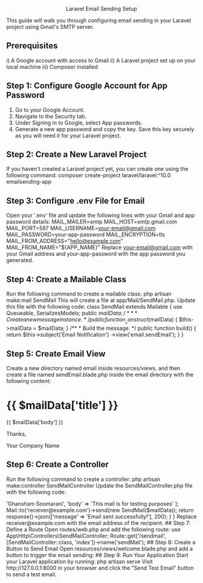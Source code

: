 <p align="center">Laravel Email Sending Setup</p>
This guide will walk you through configuring email sending in your Laravel project using Gmail's SMTP server.

## Prerequisites
i) A Google account with access to Gmail
ii) A Laravel project set up on your local machine
iii) Composer installed

## Step 1: Configure Google Account for App Password
1. Go to your Google Account.
2. Navigate to the Security tab.
3. Under Signing in to Google, select App passwords.
4. Generate a new app password and copy the key. Save this key securely as you will need it for your Laravel project.

## Step 2: Create a New Laravel Project
If you haven't created a Laravel project yet, you can create one using the following command:
composer create-project laravel/laravel:^10.0 emailsending-app

## Step 3: Configure .env File for Email
Open your '.env' file and update the following lines with your Gmail and app password details:
MAIL_MAILER=smtp
MAIL_HOST=smtp.gmail.com
MAIL_PORT=587
MAIL_USERNAME=your-email@gmail.com
MAIL_PASSWORD=your-app-password
MAIL_ENCRYPTION=tls
MAIL_FROM_ADDRESS="hello@example.com"
MAIL_FROM_NAME="${APP_NAME}"
Replace your-email@gmail.com with your Gmail address and your-app-password with the app password you generated.

## Step 4: Create a Mailable Class
Run the following command to create a mailable class:
php artisan make:mail SendMail
This will create a file at app/Mail/SendMail.php. Update this file with the following code:
class SendMail extends Mailable
{
    use Queueable, SerializesModels;
    public $mailData;
    /**
     * Create a new message instance.
     */
    public function __construct($mailData)
    {
        $this->mailData = $mailData;
    }
    /**
     * Build the message.
     */
    public function build()
    {
        return $this->subject('Email Notification')
                    ->view('email.sendEmail');
    }
}

## Step 5: Create Email View
Create a new directory named email inside resources/views, and then create a file named sendEmail.blade.php inside the email directory with the following content:
<!DOCTYPE html>
<html lang="en">
<head>
    <meta charset="UTF-8">
    <meta name="viewport" content="width=device-width, initial-scale=1.0">
    <title>Email Notification</title>
</head>
<body>
    <h1>{{ $mailData['title'] }}</h1>
    <p>{{ $mailData['body'] }}</p>
    <p>Thanks,</p>
    <p>Your Company Name</p>
</body>
</html>

## Step 6: Create a Controller
Run the following command to create a controller:
php artisan make:controller SendMailController
Update the SendMailController.php file with the following code:
<?php
namespace App\Http\Controllers;
use Illuminate\Http\Request;
use Illuminate\Support\Facades\Mail;
use App\Mail\SendMail;
class SendMailController extends Controller
{
    public function index()
    {
        $mailData = [
            'title' => 'Ghansham Soomarani',
            'body' => 'This mail is for testing purposes'
        ];
        Mail::to('receiver@example.com')->send(new SendMail($mailData));
        return response()->json(['message' => 'Email sent successfully!'], 200);
    }
}
Replace receiver@example.com with the email address of the recipient.
## Step 7: Define a Route
Open routes/web.php and add the following route:
use App\Http\Controllers\SendMailController;
Route::get('/sendmail', [SendMailController::class, 'index'])->name('sendMail');

## Step 8: Create a Button to Send Email
Open resources/views/welcome.blade.php and add a button to trigger the email sending:
## Step 9: Run Your Application
Start your Laravel application by running:
php artisan serve
Visit http://127.0.0.1:8000 in your browser and click the "Send Test Email" button to send a test email.

